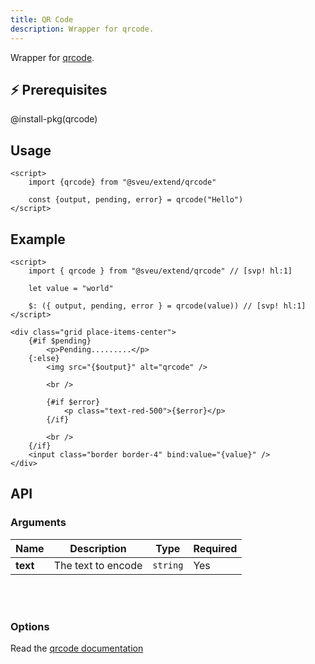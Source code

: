 ```yaml
---
title: QR Code
description: Wrapper for qrcode. 
---
```


<script>
    import Meta from "$components/meta.svelte"
</script>

<Meta />

Wrapper for [qrcode](https://github.com/soldair/node-qrcode).

## ⚡️ Prerequisites

@install-pkg(qrcode)

## Usage

```svelte
<script>
    import {qrcode} from "@sveu/extend/qrcode"

    const {output, pending, error} = qrcode("Hello")
</script>
```

## Example

```svelte live ln
<script>
    import { qrcode } from "@sveu/extend/qrcode" // [svp! hl:1]

    let value = "world"

    $: ({ output, pending, error } = qrcode(value)) // [svp! hl:1]
</script>

<div class="grid place-items-center">
    {#if $pending}
        <p>Pending.........</p>
    {:else}
        <img src="{$output}" alt="qrcode" />

        <br />

        {#if $error}
            <p class="text-red-500">{$error}</p>
        {/if}

        <br />
    {/if}
    <input class="border border-4" bind:value="{value}" />
</div>
```

## API

### Arguments

| Name      | Description                          | Type                       | Required |
| --------- | ------------------------------------ | -------------------------- | -------- |
| **text**  | The text to encode                   | `string`                   | Yes      |

<br/>
<br/>

### Options

Read the [qrcode documentation](https://github.com/soldair/node-qrcode#options-9)
